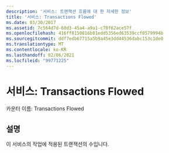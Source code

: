 ```yaml
---
description: '서비스: 트랜잭션 흐름에 대 한 자세한 정보'
title: '서비스: Transactions Flowed'
ms.date: 03/30/2017
ms.assetid: 7c564d7d-60d3-45a4-a9a1-c78f62ace57f
ms.openlocfilehash: 416ff8150816b01edd5356ed63539ccf0579994b
ms.sourcegitcommit: ddf7edb67715a5b9a45e3dd44536dabc153c1de0
ms.translationtype: MT
ms.contentlocale: ko-KR
ms.lasthandoff: 02/06/2021
ms.locfileid: "99771225"
---
```

# <a name="service-transactions-flowed"></a>서비스: Transactions Flowed

카운터 이름: Transactions Flowed  
  
## <a name="description"></a>설명  

 이 서비스의 작업에 적용된 트랜잭션의 수입니다.
